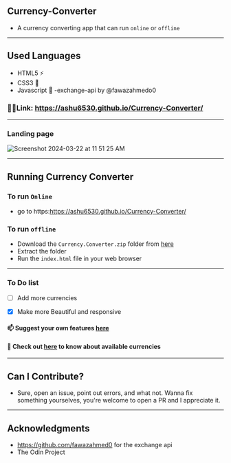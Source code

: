                                           
## Currency-Converter                                           
- A currency converting app that can run `online` or `offline`
---
## Used Languages
- HTML5 ⚡
- CSS3 🌠
- Javascript 🌟
-exchange-api by @fawazahmedo0
### 🔗🔗Link: https://ashu6530.github.io/Currency-Converter/
---
### Landing page
![Screenshot 2024-03-22 at 11 51 25 AM](https://github.com/ashu6530/Currency-Converter/assets/82864661/289ec796-c3e5-4db4-b9d4-8b8126948ba8)


---
## Running Currency Converter
### To run `Online`
- go to https:https://ashu6530.github.io/Currency-Converter/

### To run `offline`
- Download the `Currency.Converter.zip` folder from [here](https://ashu6530.github.io/Currency-Converter/)
- Extract the folder
- Run the `index.html` file in your web browser
---
### To Do list
- [ ] Add more currencies
- [x] Make more Beautiful and responsive


#### 📫 Suggest your own features [here](https://ashu6530.github.io/Currency-Converter/issues/new)
#### 🤑 Check out [here](https://cdn.jsdelivr.net/npm/@fawazahmed0/currency-api@2024-03-02/v1/currencies/eur.json) to know about available currencies
---
## Can I Contribute?
- Sure, open an issue, point out errors, and what not. Wanna fix something yourselves, you're welcome to open a PR and I appreciate it.
---
## Acknowledgments
- https://github.com/fawazahmed0 for the exchange api
- The Odin Project
